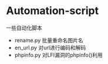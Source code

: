 # Automation-script
一些自动化脚本

- rename.py   批量重命名图片名
- en_url.py   对url进行编码和解码
- phpinfo.py  对LFI漏洞的phpinfo()利用
